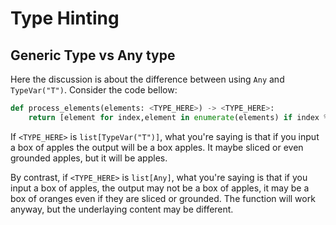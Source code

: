 # Type Hinting

## Generic Type vs Any type

Here the discussion is about the difference between using `Any` and `TypeVar("T")`.
Consider the code bellow:

```python
def process_elements(elements: <TYPE_HERE>) -> <TYPE_HERE>:
    return [element for index,element in enumerate(elements) if index % 2 == 1]
```

If `<TYPE_HERE>` is `list[TypeVar("T")]`, what you're saying is that if you input
a box of apples the output will be a box apples. It maybe sliced or even grounded
apples, but it will be apples.

By contrast, if `<TYPE_HERE>` is `list[Any]`, what you're saying is that if you
input a box of apples, the output may not be a box of apples, it may be a box of
oranges even if they are sliced or grounded. The function will work anyway, but
the underlaying content may be different.
